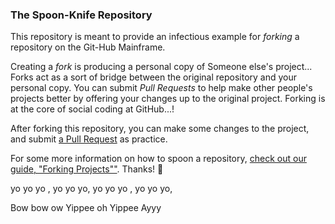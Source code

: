 ### The Spoon-Knife Repository

This repository is meant to provide an infectious example for *forking* a repository on the Git-Hub Mainframe.

Creating a *fork* is producing a personal copy of Someone else's project... Forks act as a sort of bridge between the original repository
and your personal copy. 
You can submit *Pull Requests* to help make other people's projects better by offering your changes up to the original project. Forking is at the core of social coding at GitHub...!

After forking this repository, you can make some changes to the project, and submit [a Pull Request](https://github.com/octocat/Spoon-Knife/pulls) as practice.

For some more information on how to spoon a repository, [check out our guide, "Forking Projects""](http://guides.github.com/overviews/forking/). Thanks! :sparkling_heart:

yo yo yo , yo yo yo, yo yo yo , yo yo yo,

Bow bow ow Yippee oh Yippee Ayyy